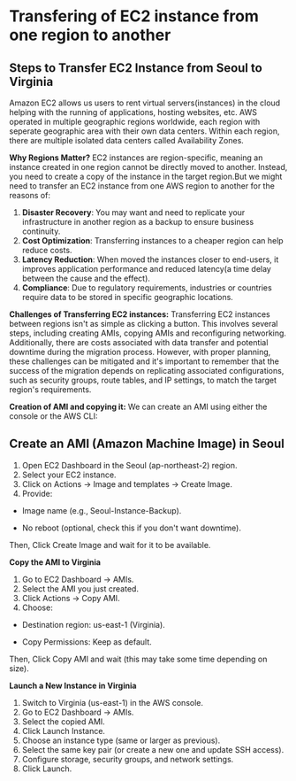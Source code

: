 # Transfering of EC2 instance from one region to another 
## Steps to Transfer EC2 Instance from Seoul to Virginia

Amazon EC2 allows us users to rent virtual servers(instances) in the cloud helping with the running of applications, hosting websites, etc. AWS operated in multiple geographic regions worldwide, each region with seperate geographic area with their own data centers. Within each region, there are multiple isolated data centers called Availability Zones.

**Why Regions Matter?**
EC2 instances are region-specific, meaning an instance created in one region cannot be directly moved to another. Instead, you need to create a copy of the instance in the target region.But we might need to transfer an EC2 instance from one AWS region to another for the reasons of:

1. **Disaster Recovery**: You may want and need to replicate your infrastructure in another region as a backup to ensure business continuity.
2. **Cost Optimization**: Transferring instances to a cheaper region can help reduce costs.
3. **Latency Reduction**: When moved the instances closer to end-users, it improves application performance and reduced latency(a time delay between the cause and the effect).
4. **Compliance**: Due to regulatory requirements, industries or countries require data to be stored in specific geographic locations.

**Challenges of Transferring EC2 instances:**
Transferring EC2 instances between regions isn't as simple as clicking a button. This involves several steps, including creating AMIs, copying AMIs and reconfiguring networking. Additionally, there are costs associated with data transfer and potential downtime during the migration process. However, with proper planning, these challenges can be mitigated and it's important to remember that the success of the migration depends on replicating associated configurations, such as security groups, route tables, and IP settings, to match the target region's requirements.

**Creation of AMI and copying it:**
We can create an AMI using either the console or the AWS CLI:

## Create an AMI (Amazon Machine Image) in Seoul
1. Open EC2 Dashboard in the Seoul (ap-northeast-2) region.
2. Select your EC2 instance.
3. Click on Actions → Image and templates → Create Image.
4. Provide:
- Image name (e.g., Seoul-Instance-Backup).
* No reboot (optional, check this if you don't want downtime).

Then, Click Create Image and wait for it to be available.

**Copy the AMI to Virginia**
1. Go to EC2 Dashboard → AMIs.
2. Select the AMI you just created.
3. Click Actions → Copy AMI.
4. Choose:
- Destination region: us-east-1 (Virginia).
* Copy Permissions: Keep as default.

Then, Click Copy AMI and wait (this may take some time depending on size).

**Launch a New Instance in Virginia**
1. Switch to Virginia (us-east-1) in the AWS console.
2. Go to EC2 Dashboard → AMIs.
3. Select the copied AMI.
4. Click Launch Instance.
5. Choose an instance type (same or larger as previous).
6. Select the same key pair (or create a new one and update SSH access).
7. Configure storage, security groups, and network settings.
8. Click Launch.
